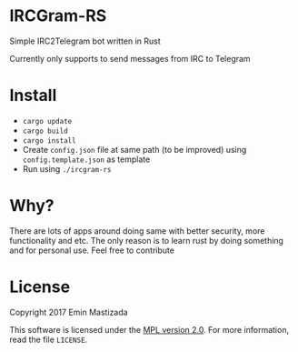 IRCGram-RS
==========

Simple IRC2Telegram bot written in Rust

Currently only supports to send messages from IRC to Telegram

# Install

* `cargo update`
* `cargo build`
* `cargo install`
* Create `config.json` file at same path (to be improved) using `config.template.json` as template
* Run using `./ircgram-rs`

# Why?

There are lots of apps around doing same with better security, more functionality and etc.
The only reason is to learn rust by doing something and for personal use.
Feel free to contribute

# License

Copyright 2017 Emin Mastizada

This software is licensed under the [MPL version 2.0][MPL]. For more
information, read the file ``LICENSE``.

[MPL]: https://www.mozilla.org/MPL/

